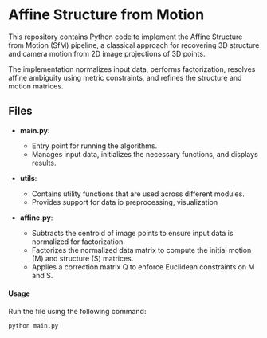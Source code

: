 # Affine Structure from Motion

This repository contains Python code to implement the Affine Structure from Motion (SfM) pipeline, a classical approach for recovering 3D structure and camera motion from 2D image projections of 3D points.

The implementation normalizes input data, performs factorization, resolves affine ambiguity using metric constraints, and refines the structure and motion matrices.

## Files

- **main.py**: 
  - Entry point for running the algorithms.
  - Manages input data, initializes the necessary functions, and displays results.
  
- **utils**: 
  - Contains utility functions that are used across different modules.
  - Provides support for data io preprocessing, visualization
  
- **affine.py**: 
  - Subtracts the centroid of image points to ensure input data is normalized for factorization.
  - Factorizes the normalized data matrix to compute the initial motion (M) and structure (S)   matrices.
  - Applies a correction matrix Q to enforce Euclidean constraints on M and S.

#### Usage

Run the file using the following command:


```bash
python main.py